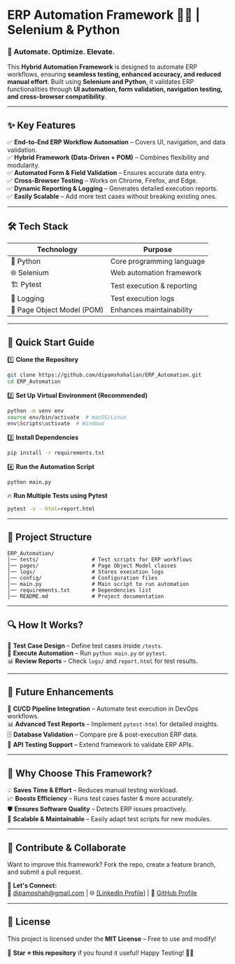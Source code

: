# **ERP Automation Framework 🏢🤖 | Selenium & Python**  


### **🔹 Automate. Optimize. Elevate.**  
This **Hybrid Automation Framework** is designed to automate ERP workflows, ensuring **seamless testing, enhanced accuracy, and reduced manual effort**. Built using **Selenium and Python**, it validates ERP functionalities through **UI automation, form validation, navigation testing, and cross-browser compatibility**.  

---

## **✨ Key Features**  

✅ **End-to-End ERP Workflow Automation** – Covers UI, navigation, and data validation.  
✅ **Hybrid Framework (Data-Driven + POM)** – Combines flexibility and modularity.  
✅ **Automated Form & Field Validation** – Ensures accurate data entry.  
✅ **Cross-Browser Testing** – Works on Chrome, Firefox, and Edge.  
✅ **Dynamic Reporting & Logging** – Generates detailed execution reports.  
✅ **Easily Scalable** – Add more test cases without breaking existing ones.  

---

## **🛠️ Tech Stack**  

| **Technology**  | **Purpose**  |
|-----------------|-------------|
| 🐍 Python      | Core programming language |
| 🌐 Selenium    | Web automation framework |
| 🏗️ Pytest      | Test execution & reporting |
| 📝 Logging     | Test execution logs |
| 🏢 Page Object Model (POM) | Enhances maintainability |

---

## **🚀 Quick Start Guide**  

1️⃣ **Clone the Repository**  
```sh
git clone https://github.com/dipamshahalian/ERP_Automation.git
cd ERP_Automation
```
  
2️⃣ **Set Up Virtual Environment (Recommended)**  
```sh
python -m venv env
source env/bin/activate  # macOS/Linux
env\Scripts\activate  # Windows
```

3️⃣ **Install Dependencies**  
```sh
pip install -r requirements.txt
```

4️⃣ **Run the Automation Script**  
```sh
python main.py
```

🔥 **Run Multiple Tests using Pytest**  
```sh
pytest -v --html=report.html
```

---

## **📂 Project Structure**  

```
ERP_Automation/
│── tests/                 # Test scripts for ERP workflows  
│── pages/                 # Page Object Model classes  
│── logs/                  # Stores execution logs  
│── config/                # Configuration files  
│── main.py                # Main script to run automation  
│── requirements.txt       # Dependencies list  
│── README.md              # Project documentation  
```

---

## **🔍 How It Works?**  
🎯 **Test Case Design** – Define test cases inside `/tests`.  
🚀 **Execute Automation** – Run `python main.py` or `pytest`.  
📊 **Review Reports** – Check `logs/` and `report.html` for test results.  

---

## **📌 Future Enhancements**  

🚀 **CI/CD Pipeline Integration** – Automate test execution in DevOps workflows.  
📊 **Advanced Test Reports** – Implement `pytest-html` for detailed insights.  
🗄️ **Database Validation** – Compare pre & post-execution ERP data.  
📡 **API Testing Support** – Extend framework to validate ERP APIs.  

---

## **🎯 Why Choose This Framework?**  

💡 **Saves Time & Effort** – Reduces manual testing workload.  
📈 **Boosts Efficiency** – Runs test cases faster & more accurately.  
🛡️ **Ensures Software Quality** – Detects ERP issues proactively.  
🔄 **Scalable & Maintainable** – Easily adapt test scripts for new modules.  

---

## **🤝 Contribute & Collaborate**  

Want to improve this framework? Fork the repo, create a feature branch, and submit a pull request.  

🔗 **Let's Connect:**  
📧 dipampshah@gmail.com | 🌐 [[LinkedIn Profile]](https://www.linkedin.com/in/dipam-p-shah/) | 🐙 [GitHub Profile](https://github.com/dipamshahalian)  

---

## **📜 License**  
This project is licensed under the **MIT License** – Free to use and modify!  

🚀 **Star ⭐ this repository** if you found it useful! Happy Testing! 🧪🎯  
